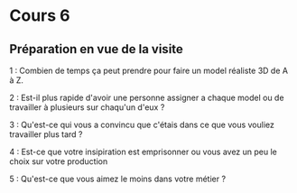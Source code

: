 # Cours 6
## Préparation en vue de la visite


1 : Combien de temps ça peut prendre pour faire un model réaliste 3D de A à Z.

2 : Est-il plus rapide d'avoir une personne assigner a chaque model ou de travailler à plusieurs sur chaqu'un d'eux ?

3 : Qu'est-ce qui vous a convincu que c'étais dans ce que vous vouliez travailler plus tard ?

4 : Est-ce que votre insipiration est emprisonner ou vous avez un peu le choix sur votre production

5 : Qu'est-ce que vous aimez le moins dans votre métier ?

